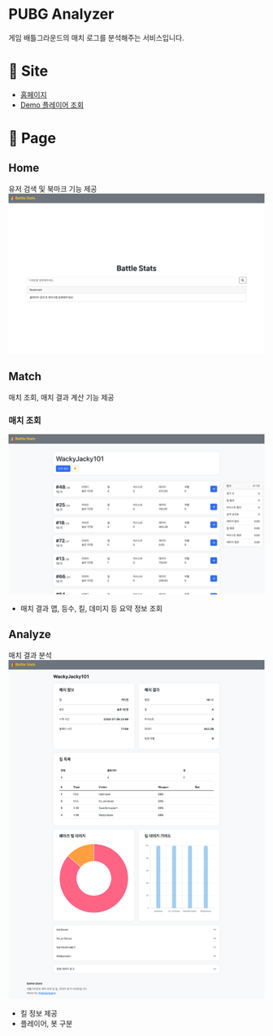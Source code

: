 # PUBG Analyzer
   게임 배틀그라운드의 매치 로그를 분석해주는 서비스입니다.

# 🔗 Site
   - [홈페이지](https://www.battlestats.site)
   - [Demo 플레이어 조회](https://www.battlestats.site/player/WackyJacky101)

# 📄 Page

## Home
   유저 검색 및 북마크 기능 제공
   ![홈페이지](./assets/home.png)
   
## Match
   매치 조회, 매치 결과 계산 기능 제공
   ### 매치 조회
   ![매치_조회_페이지](./assets/matches.png)
   - 매치 결과 맵, 등수, 킬, 데미지 등 요약 정보 조회
   
## Analyze
   매치 결과 분석
   ![매치_결과_분석_페이지](./assets/analyze.png)
   - 킬 정보 제공
   - 플레이어, 봇 구분
